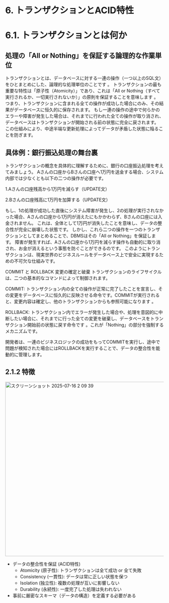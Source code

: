 # 6. トランザクションとACID特性

# 6.1. トランザクションとは何か
## 処理の「All or Nothing」を保証する論理的な作業単位
トランザクションとは、データベースに対する一連の操作（一つ以上のSQL文）をひとまとめにした、論理的な処理単位のことです 。
トランザクションの最も重要な特性は「原子性（Atomicity）」であり、これは「All or Nothing（すべて実行されるか、一切実行されないか）」の原則を保証することを意味します 。
つまり、トランザクションに含まれる全ての操作が成功した場合にのみ、その結果がデータベースに恒久的に保存されます。
もし一連の操作の途中で何らかのエラーや障害が発生した場合は、それまでに行われた全ての操作が取り消され、データベースはトランザクションが開始される前の状態に完全に戻されます。
この仕組みにより、中途半端な更新処理によってデータが矛盾した状態に陥ることを防ぎます。

## 具体例：銀行振込処理の舞台裏
トランザクションの概念を具体的に理解するために、銀行の口座振込処理を考えてみましょう。
Aさんの口座からBさんの口座へ1万円を送金する場合、システム内部では少なくとも以下の二つの操作が必要です。   

1.Aさんの口座残高から1万円を減らす（UPDATE文）

2.Bさんの口座残高に1万円を加算する（UPDATE文）

もし、1の処理が成功した直後にシステム障害が発生し、2の処理が実行されなかった場合、Aさんの口座から1万円が消えたにもかかわらず、Bさんの口座には入金されません。
これは、全体として1万円が消失したことを意味し、データの整合性が完全に崩壊した状態です。
しかし、これら二つの操作を一つのトランザクションとしてまとめることで、DBMSはその「All or Nothing」を保証します。
障害が発生すれば、Aさんの口座から1万円を減らす操作も自動的に取り消され、お金が消えるという事態を防ぐことができるのです。
このようにトランザクションは、現実世界のビジネスルールをデータベース上で安全に実現するための不可欠な仕組みです。   

COMMIT と ROLLBACK 変更の確定と破棄
トランザクションのライフサイクルは、二つの基本的なコマンドによって制御されます。

COMMIT: トランザクション内の全ての操作が正常に完了したことを宣言し、その変更をデータベースに恒久的に反映させる命令です。COMMITが実行されると、変更内容は確定し、他のトランザクションからも参照可能になります 。   

ROLLBACK: トランザクション内でエラーが発生した場合や、処理を意図的に中断したい場合に、それまでに行った全ての変更を破棄し、データベースをトランザクション開始前の状態に戻す命令です 。これが「Nothing」の部分を強制するメカニズムです。   

開発者は、一連のビジネスロジックの成功をもってCOMMITを実行し、途中で問題が検知された場合にはROLLBACKを実行することで、データの整合性を能動的に管理します。

## 2.1.2 特徴
<img width="828" height="552" alt="スクリーンショット 2025-07-16 2 09 39" src="https://github.com/user-attachments/assets/1f0a0af7-eb54-4050-ae55-cc6c30915af1" />

- データの整合性を保証 (ACID特性)
  - Atomicity (原子性): トランザクションは全て成功 or 全て失敗
  - Consistency (一貫性): データは常に正しい状態を保つ
  - Isolation (独立性): 複数の処理が互いに影響しない
  - Durability (永続性): 一度完了した処理は失われない
- 事前に厳密なスキーマ（データの構造）を定義する必要がある
